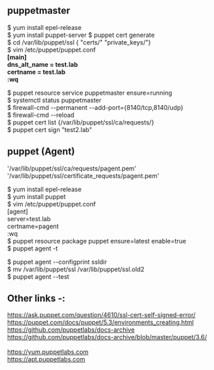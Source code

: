 ## puppetmaster
$ yum install epel-release<br>
$ yum install puppet-server
$ puppet cert generate <hostname><br>
$ cd /var/lib/puppet/ssl { "certs/" "private_keys/"}<br>
$ vim /etc/puppet/puppet.conf <br>
<b>[main]<br>
	dns_alt_name = test.lab<br>
	certname = test.lab<br>
:wq</b> <br>

$ puppet resource service puppetmaster ensure=running<br>
$ systemctl status puppetmaster<br>
$ firewall-cmd --permanent --add-port={8140/tcp,8140/udp}<br>
$ firewall-cmd --reload<br>
$ puppet cert list	{/var/lib/puppet/ssl/ca/requests/}<br>
$ puppet cert sign "test2.lab"<br>
## puppet (Agent)
'/var/lib/puppet/ssl/ca/requests/pagent.pem'<br>
'/var/lib/puppet/ssl/certificate_requests/pagent.pem'<br>

$ yum install epel-release<br>
$ yum install puppet<br>
$ vim /etc/puppet/puppet.conf<br>
[agent]<br>
	server=test.lab<br>
	certname=pagent<br>
:wq<br>
$ puppet resource package puppet ensure=latest enable=true<br>
$ puppet agent -t<br>

$ puppet agent --configprint ssldir <br>
$ mv /var/lib/puppet/ssl /var/lib/puppet/ssl.old2<br>
$ puppet agent --test<br>

## Other links -:
 https://ask.puppet.com/question/4610/ssl-cert-self-signed-error/<br>
 https://puppet.com/docs/puppet/5.3/environments_creating.html<br>
 https://github.com/puppetlabs/docs-archive<br>
 https://github.com/puppetlabs/docs-archive/blob/master/puppet/3.6/ <br>
<br>
https://yum.puppetlabs.com <br>
https://apt.puppetlabs.com

